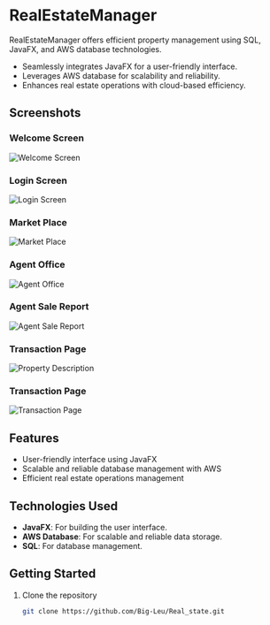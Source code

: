 
# RealEstateManager

RealEstateManager offers efficient property management using SQL, JavaFX, and AWS database technologies.

- Seamlessly integrates JavaFX for a user-friendly interface.
- Leverages AWS database for scalability and reliability.
- Enhances real estate operations with cloud-based efficiency.

## Screenshots

### Welcome Screen
![Welcome Screen](.image/A2.png)

### Login Screen
![Login Screen](.image/A4.png)

### Market Place
![Market Place](.image/A5.png)

### Agent Office
![Agent Office](.image/A6.png)

### Agent Sale Report
![Agent Sale Report](.image/A7.png)

### Transaction Page
![Property Description](.image/A8.png)

### Transaction Page
![Transaction Page](.image/A9.png)

## Features

- User-friendly interface using JavaFX
- Scalable and reliable database management with AWS
- Efficient real estate operations management

## Technologies Used

- **JavaFX**: For building the user interface.
- **AWS Database**: For scalable and reliable data storage.
- **SQL**: For database management.

## Getting Started

1. Clone the repository
   ```bash
   git clone https://github.com/Big-Leu/Real_state.git



